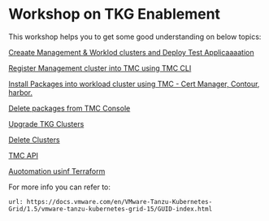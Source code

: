 
# **Workshop on TKG Enablement**

This workshop helps you to get some good understanding on below topics: 

[Creaate Management & Worklod clusters and Deploy Test Applicaaaation](./01-TKG.md)

[Register Management cluster into TMC using TMC CLI](./02-tmc.md)

[Install Packages into workload cluster using TMC - Cert Manager, Contour, harbor.](./03-tmc-packages.md)

[Delete packages from TMC Console](./04-delete-packages.md)

[Upgrade TKG Clusters](./05-cluster-upgrade.md)

[Delete Clusters](./06-cluster-delete.md)

[TMC API](./07-TMC-API.md)

[Auotomation usinf Terraform](./08-TMC-Terraform.md)


For more info you can refer to: 

```dashboard:open-url
url: https://docs.vmware.com/en/VMware-Tanzu-Kubernetes-Grid/1.5/vmware-tanzu-kubernetes-grid-15/GUID-index.html
```
